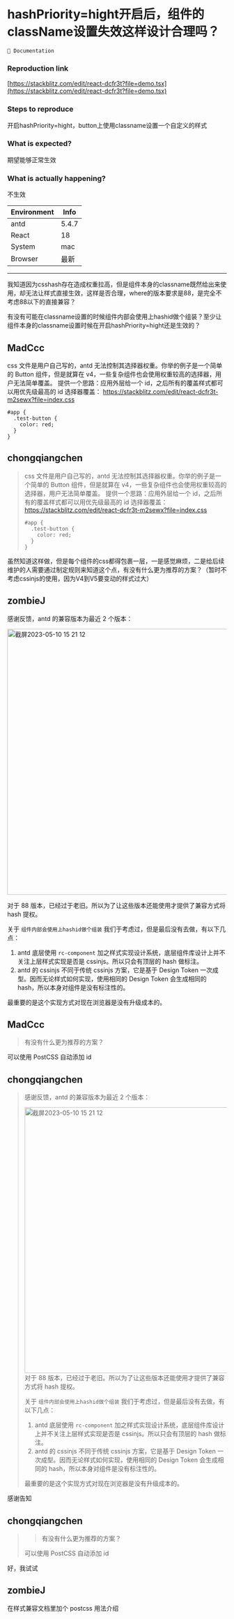# hashPriority=hight开启后，组件的className设置失效这样设计合理吗？

`📝 Documentation`

### Reproduction link

[https://stackblitz.com/edit/react-dcfr3t?file=demo.tsx](https://stackblitz.com/edit/react-dcfr3t?file=demo.tsx)

### Steps to reproduce

开启hashPriority=hight，button上使用classname设置一个自定义的样式

### What is expected?

期望能够正常生效

### What is actually happening?

不生效

| Environment | Info  |
| ----------- | ----- |
| antd        | 5.4.7 |
| React       | 18    |
| System      | mac   |
| Browser     | 最新  |

---

我知道因为csshash存在造成权重拉高，但是组件本身的classname既然给出来使用，却无法让样式直接生效，这样是否合理，where的版本要求是88，是完全不考虑88以下的直接兼容？

有没有可能在classname设置的时候组件内部会使用上hashid做个组装？至少让组件本身的classname设置时候在开启hashPriority=hight还是生效的？

<!-- generated by ant-design-issue-helper. DO NOT REMOVE -->

## MadCcc

css 文件是用户自己写的，antd 无法控制其选择器权重。你举的例子是一个简单的 Button 组件，但是就算在 v4，一些复杂组件也会使用权重较高的选择器，用户无法简单覆盖。
提供一个思路：应用外层给一个 id，之后所有的覆盖样式都可以用优先级最高的 id 选择器覆盖：
https://stackblitz.com/edit/react-dcfr3t-m2sewx?file=index.css

```less
#app {
  .test-button {
    color: red;
  }
}
```

## chongqiangchen

> css 文件是用户自己写的，antd 无法控制其选择器权重。你举的例子是一个简单的 Button 组件，但是就算在 v4，一些复杂组件也会使用权重较高的选择器，用户无法简单覆盖。 提供一个思路：应用外层给一个 id，之后所有的覆盖样式都可以用优先级最高的 id 选择器覆盖： https://stackblitz.com/edit/react-dcfr3t-m2sewx?file=index.css
>
> ```css-less
> #app {
>   .test-button {
>     color: red;
>   }
> }
> ```

虽然知道这样做，但是每个组件的css都得包裹一层，一是感觉麻烦，二是给后续维护的人需要通过制定规则来知道这个点，有没有什么更为推荐的方案？（暂时不考虑cssinjs的使用，因为V4到V5要变动的样式过大）

## zombieJ

感谢反馈，antd 的兼容版本为最近 2 个版本：

<img width="609" alt="截屏2023-05-10 15 21 12" src="https://github.com/ant-design/ant-design/assets/5378891/a43a3bb8-5e3e-4387-aa65-c769ed36fc59">

对于 88 版本，已经过于老旧。所以为了让这些版本还能使用才提供了兼容方式将 hash 提权。

关于 `组件内部会使用上hashid做个组装` 我们于考虑过，但是最后没有去做，有以下几点：

1. antd 底层使用 `rc-component` 加之样式实现设计系统，底层组件库设计上并不关注上层样式实现是否是 cssinjs。所以只会有顶层的 hash 做标注。
2. antd 的 cssinjs 不同于传统 cssinjs 方案，它是基于 Design Token 一次成型。因而无论样式如何实现，使用相同的 Design Token 会生成相同的 hash，所以本身对组件是没有标注性的。

最重要的是这个实现方式对现在浏览器是没有升级成本的。

## MadCcc

> 有没有什么更为推荐的方案？

可以使用 PostCSS 自动添加 id

## chongqiangchen

> 感谢反馈，antd 的兼容版本为最近 2 个版本：
>
> <img alt="截屏2023-05-10 15 21 12" width="609" src="https://user-images.githubusercontent.com/5378891/237309037-a43a3bb8-5e3e-4387-aa65-c769ed36fc59.png">
> 对于 88 版本，已经过于老旧。所以为了让这些版本还能使用才提供了兼容方式将 hash 提权。
>
> 关于 `组件内部会使用上hashid做个组装` 我们于考虑过，但是最后没有去做，有以下几点：
>
> 1. antd 底层使用 `rc-component` 加之样式实现设计系统，底层组件库设计上并不关注上层样式实现是否是 cssinjs。所以只会有顶层的 hash 做标注。
> 2. antd 的 cssinjs 不同于传统 cssinjs 方案，它是基于 Design Token 一次成型。因而无论样式如何实现，使用相同的 Design Token 会生成相同的 hash，所以本身对组件是没有标注性的。
>
> 最重要的是这个实现方式对现在浏览器是没有升级成本的。

感谢告知

## chongqiangchen

> > 有没有什么更为推荐的方案？
>
> 可以使用 PostCSS 自动添加 id

好，我试试

## zombieJ

在样式兼容文档里加个 postcss 用法介绍

